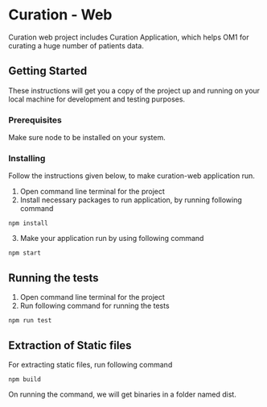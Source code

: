 # Curation - Web

Curation web project includes Curation Application, which helps OM1 for curating a huge number of patients data.

## Getting Started

These instructions will get you a copy of the project up and running on your local machine for development and testing purposes.

### Prerequisites

Make sure node to be installed on your system. 

### Installing

Follow the instructions given below, to make curation-web application run.

1) Open command line terminal for the project
2) Install necessary packages to run application, by running following command
```
npm install
```
3) Make your application run by using following command
```
npm start
```
## Running the tests

1) Open command line terminal for the project
2) Run following command for running the tests

```
npm run test
```
## Extraction of Static files
For extracting static files, run following command
```
npm build
```
On running the command, we will get binaries in a folder named dist.


